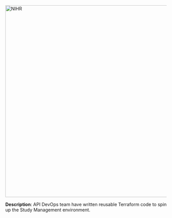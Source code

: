 
<img alt="NIHR" src="https://www.nihr.ac.uk/layout/img/nihr-logo.png" width="600px">

**Description**: API DevOps team have written reusable Terraform code to spin up the Study Management environment. 
